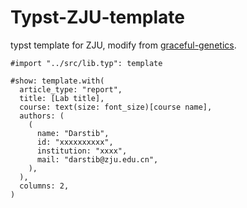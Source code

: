 # Typst-ZJU-template

typst template for ZJU, modify from [graceful-genetics](https://github.com/jamesrswift/graceful-genetics).

```typ
#import "../src/lib.typ": template

#show: template.with(
  article_type: "report",
  title: [Lab title],
  course: text(size: font_size)[course name],
  authors: (
    (
      name: "Darstib",
      id: "xxxxxxxxxx",
      institution: "xxxx",
      mail: "darstib@zju.edu.cn",
    ),
  ),
  columns: 2,
)
```